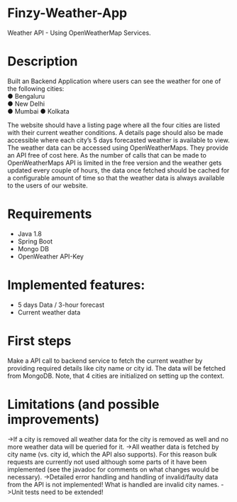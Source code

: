 # Finzy-Weather-App
Weather API - Using OpenWeatherMap Services.

# Description
Built an Backend Application where users can see the weather for one of the following cities:  
● Bengaluru  
● New Delhi  
● Mumbai
● Kolkata  

The website should have a listing page where all the four cities are listed with their current weather conditions. A details page should also be made accessible where each city’s 5 days forecasted weather is available to view.  The weather data can be accessed using OpenWeatherMaps. They provide an API free of cost here.  As the number of calls that can be made to OpenWeatherMaps API is limited in the free version and the weather gets updated every couple of hours, the data once fetched should be cached for a configurable amount of time so that the weather data is always available to the users of our website. 

# Requirements
* Java 1.8
* Spring Boot
* Mongo DB
* OpenWeather API-Key

# Implemented features:
* 5 days Data / 3-hour forecast
* Current weather data

# First steps
Make a API call to backend service to fetch the current weather by providing required details like city name or city id. The data will be fetched from MongoDB. Note, that 4 cities are initialized on setting up the context.

# Limitations (and possible improvements)
->If a city is removed all weather data for the city is removed as well and no more weather data will be queried for it.
->All weather data is fetched by city name (vs. city id, which the API also supports). For this reason bulk requests are currently not used although some parts of it have been implemented (see the javadoc for comments on what changes would be necessary).
->Detailed error handling and handling of invalid/faulty data from the API is not implemented! What is handled are invalid city names.
->Unit tests need to be extended!

